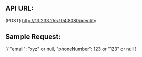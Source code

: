 ## API URL:

(POST) http://13.233.255.104:8080/identify

## Sample Request:

`{
	"email": "xyz" or null,
	"phoneNumber": 123 or "123" or null
}
